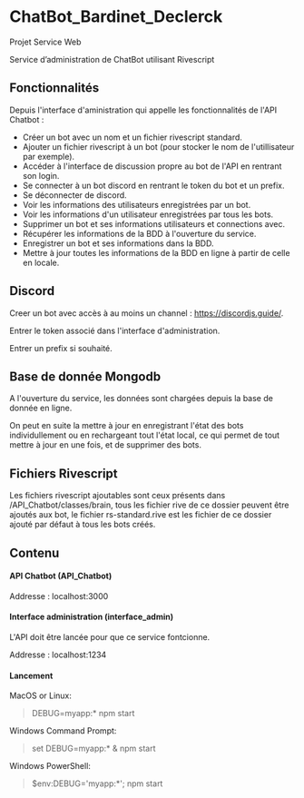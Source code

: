 # ChatBot_Bardinet_Declerck
Projet Service Web

Service d’administration de ChatBot utilisant Rivescript

## Fonctionnalités
Depuis l'interface d'aministration qui appelle les fonctionnalités de l'API Chatbot :
- Créer un bot avec un nom et un fichier rivescript standard.
- Ajouter un fichier rivescript à un bot (pour stocker le nom de l'utillisateur par exemple).
- Accéder à l'interface de discussion propre au bot de l'API en rentrant son login.
- Se connecter à un bot discord en rentrant le token du bot et un prefix.
- Se déconnecter de discord.
- Voir les informations des utilisateurs enregistrées par un bot.
- Voir les informations d'un utilisateur enregistrées par tous les bots.
- Supprimer un bot et ses informations utilisateurs et connections avec.
- Récupérer les informations de la BDD à l'ouverture du service.
- Enregistrer un bot et ses informations dans la BDD.
- Mettre à jour toutes les informations de la BDD en ligne à partir de celle en locale.


## Discord
Creer un bot avec accès à au moins un channel : https://discordjs.guide/.

Entrer le token associé dans l'interface d'administration.

Entrer un prefix si souhaité.

## Base de donnée Mongodb
A l'ouverture du service, les données sont chargées depuis la base de donnée en ligne.

On peut en suite la mettre à jour en enregistrant l'état des bots individullement ou en rechargeant tout l'état local, ce qui permet de tout mettre à jour en une fois, et de supprimer des bots.

## Fichiers Rivescript
Les fichiers rivescript ajoutables sont ceux présents dans /API_Chatbot/classes/brain, tous les fichier rive de ce dossier peuvent être ajoutés aux bot, le fichier rs-standard.rive est les fichier de ce dossier ajouté par défaut à tous les bots créés.


## Contenu
#### API Chatbot (API_Chatbot)
Addresse : localhost:3000

#### Interface administration (interface_admin)
L'API doit être lancée pour que ce service fontcionne.

Addresse : localhost:1234

#### Lancement
MacOS or Linux:

> DEBUG=myapp:* npm start

Windows Command Prompt:

> set DEBUG=myapp:* & npm start

Windows PowerShell:

> $env:DEBUG='myapp:*'; npm start
